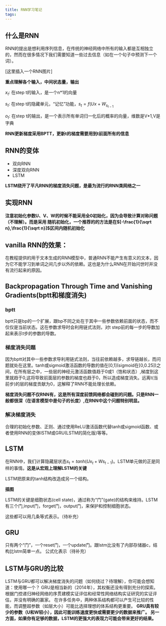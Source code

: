 ```yaml
---
title: RNN学习笔记
tags:
---
```


## 什么是RNN
RNN的提出是想利用序列信息，在传统的神经网络中所有的输入都是互相独立的，然而在很多情况下我们需要知道一些过去信息（如在一个句子中预测下一个词）。

[这里插入一个RNN图片]

**重点理解各个输入，中间状态量，输出**

$x_t$: 在step t的输入，是一个n*1的向量

$s_t$: 在step t的隐藏单元，“记忆”功能，$s_t=f(Ux+W_{s_{t-1}}$

$o_t$: 在step t的输出，是一个表示所有单词归一化后的概率的向量，维数是V*1,V是字典

**RNN更新梯度采用BPTT，更新t的梯度需要用到t前面所有的信息**
<!-- more -->

## RNN的变体
* 双向RNN
* 深度双向RNN
* LSTM

**LSTM绕开了平凡RNN的梯度消失问题，是最为流行的RNN类网络之一**

## 实现RNN

**注意初始化参数U、V、W的时候不能采用全0初始化，因为会导致计算对称问题（不理解）。而是采用
随机初始化，一个推荐的的方法是在$[-\frac{1}{\sqrt n},\frac{1}{\sqrt n}]$区间内随机初始化**

## vanilla RNN的效果：
在教程提供的用于文本生成的RNN模型中，普通RNN不能产生有意义的文本，因为它不能学习到单词之间几步以外的依赖。这也是为什么RNN在开始问世时并没有流行起来的原因。


## Backpropagation Through Time and Vanishing Gradients(bptt和梯度消失)

### bptt
bptt只是bp的一个扩展，跟bp不同之处在于其中一些参数依赖前面的状态，而不仅仅是当前状态。这在参数求导时会利用链式法则，对t step前的每一步的导数加起来表示t步的参数的导数。

### 梯度消失问题
因为bptt对其中一些参数求导利用链式法则，当往前依赖越多，求导链越长，而问题就处在这里。tanh或sigmoid激活函数的导数的值在\[0,1\](sigmoid在\[0,0.25\])之间，在所有层之中，一些层的神经元激活函数值趋于0或1（饱和状态）,梯度到这里就趋于0,这将导致前面层的参数的梯度也趋于0，所以造成梯度消失。远离t(当前步)的层的梯度贡献为0，这解释了RNN不能处理长依赖。

**梯度消失问题不仅RNN有，这是所有深度前馈网络都会碰到的问题。只是RNN一般都很深（在语言模型中是句子的长度）,在RNN中这个问题特别明显。**

### 解决梯度消失
合理的初始化参数、正则、通过使用ReLU激活函数代替tanh或sigmoid函数、或者使用RNN的变体lSTM或GRU(LSTM的简化版)等等。


## LSTM
在RNN中，我们计算隐藏层状态$s_t=tanh(Ux_t+Ws_{t-1})$。LSTM单元做的正是同样的事情。**这是从宏观上理解LSTM的关键**

LSTM把原来的tanh结构改造成另一个结构。

**插图**

LSTM的关键是细胞状态(cell state)，通过称为“门”(gate)的结构来维持。LSTM有三个门,input门，forget门，output门，来保护和控制细胞状态。

这些都可以用几条等式表示。（待补充）

## GRU
只有两个“门”，一个reset门，一个update门。跟lstm比没有了内部存储器c，结构比lstm简单一点。
公式化表示（待补充）

## LSTM与GRU的比较
LSTM与GRU都可以解决梯度消失的问题（如何绕过？待理解），你可能会想知道：使用哪一个？ GRU是相当新的（2014年），其权衡还没有得到充分的探索。 根据门控递归神经网络的序贯建模实证评估和经常性网络结构实证研究的实证评估，并没有明确的赢家。 在许多任务中，两种体系结构都可以产生可比较的性能，而调整超参数（如层大小）可能比选择理想的体系结构更重要。 **GRU具有较少的参数（U和W较小），因此可能训练速度更快或需要更少的数据来推广。 另一方面，如果你有足够的数据，LSTM的更强大的表现力可能会带来更好的结果。**